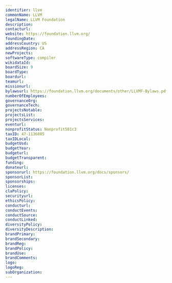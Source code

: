 ```yaml
---
identifier: llvm
commonName: LLVM
legalName: LLVM Foundation
description:
contacturl:
website: https://foundation.llvm.org/
foundingDate:
addressCountry: US
addressRegion: CA
newProjects:
softwareType: compiler
wikidataId:
boardSize: 9
boardType:
boardurl:
teamurl:
missionurl:
bylawsurl: https://foundation.llvm.org/documents/other/LLVMF-Bylaws.pdf
numberOfEmployees:
governanceOrg:
governanceTech:
projectsNotable:
projectsList:
projectsServices:
eventurl:
nonprofitStatus: Nonprofit501c3
taxID: 47-1136085
taxIDLocal:
budgetUsd:
budgetYear:
budgeturl:
budgetTransparent:
funding:
donateurl:
sponsorurl: https://foundation.llvm.org/docs/sponsors/
sponsorList:
sponsorships:
licenses:
claPolicy:
securityurl:
ethicsPolicy:
conducturl:
conductEvents:
conductSource:
conductLinked:
diversityPolicy:
diversityDescription:
brandPrimary:
brandSecondary:
brandReg:
brandPolicy:
brandUse:
brandComments:
logo:
logoReg:
subOrganization:
---
```


